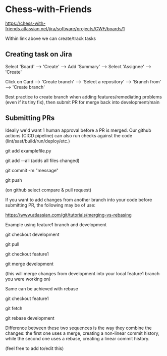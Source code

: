 # Chess-with-Friends

https://chess-with-friends.atlassian.net/jira/software/projects/CWF/boards/1

Within link above we can create/track tasks

## Creating task on Jira

Select 'Board' --> 'Create' --> Add 'Summary' --> Select 'Assignee' --> 'Create'

Click on Card --> 'Create branch' --> 'Select a repository' --> 'Branch from' --> 'Create branch'

Best practice to create branch when adding features/remediating problems (even if its tiny fix), then submit PR for merge back into development/main

## Submitting PRs

Ideally we'd want 1 human approval before a PR is merged. Our github actions (CICD pipeline) can also run checks against the code (lint/sast/build/run/deploy/etc.)

git add examplefile.py

git add --all (adds all files changed)

git commit -m "message"

git push

(on github select compare & pull request)

If you want to add changes from another branch into your code before submitting PR, the following may be of use:

https://www.atlassian.com/git/tutorials/merging-vs-rebasing

Example using feature1 branch and development

git checkout development

git pull

git checkout feature1

git merge development

(this will merge changes from development into your local feature1 branch you were working on)

Same can be achieved with rebase

git checkout feature1

git fetch

git rebase development

Difference between these two sequences is the way they combine the changes: the first one uses a merge, creating a non-linear commit history, while the second one uses a rebase, creating a linear commit history.

(feel free to add to/edit this)
